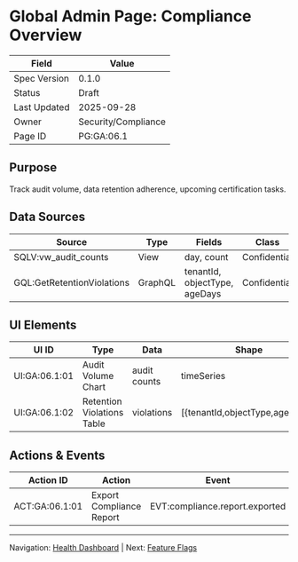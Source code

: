 # Global Admin Page: Compliance Overview

| Field | Value |
|-------|-------|
| Spec Version | 0.1.0 |
| Status | Draft |
| Last Updated | 2025-09-28 |
| Owner | Security/Compliance |
| Page ID | PG:GA:06.1 |

## Purpose

Track audit volume, data retention adherence, upcoming certification tasks.

## Data Sources

| Source | Type | Fields | Class | PII | Notes |
|--------|------|--------|-------|-----|-------|
| SQLV:vw_audit_counts | View | day, count | Confidential | N | Aggregated |
| GQL:GetRetentionViolations | GraphQL | tenantId, objectType, ageDays | Confidential | N | Violations only |

## UI Elements

| UI ID | Type | Data | Shape | Class | PII | Notes |
|-------|------|------|-------|-------|-----|-------|
| UI:GA:06.1:01 | Audit Volume Chart | audit counts | timeSeries | Confidential | N | 30d |
| UI:GA:06.1:02 | Retention Violations Table | violations | [{tenantId,objectType,ageDays}] | Confidential | N | Action links |

## Actions & Events

| Action ID | Action | Event | Workflow |
|-----------|--------|-------|----------|
| ACT:GA:06.1:01 | Export Compliance Report | EVT:compliance.report.exported | WF:compliance-export |

---
Navigation: [Health Dashboard](ga_pg_05_1_health_dashboard.md) | Next: [Feature Flags](ga_pg_07_1_feature_flags.md)
